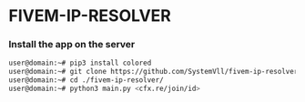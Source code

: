 # FIVEM-IP-RESOLVER

### Install the app on the server
```sh
user@domain:~# pip3 install colored
user@domain:~# git clone https://github.com/SystemVll/fivem-ip-resolver.git
user@domain:~# cd ./fivem-ip-resolver/
user@domain:~# python3 main.py <cfx.re/join/id>
```
